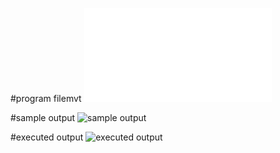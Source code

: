 
#program filemvt
![program filemvt](Mvt_516.py)

#sample output
![sample output](Mvt_IO_516.png)

#executed output
![executed output](Mvt_EO_516.png)
